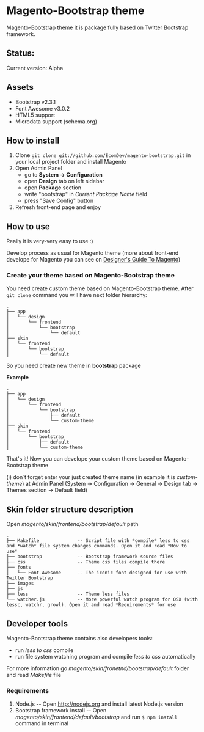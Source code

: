 # Magento-Bootstrap theme

Magento-Bootstrap theme it is package fully based on Twitter Bootstrap framework.

## Status:

Current version: Alpha

## Assets

* Bootstrap v2.3.1
* Font Awesome v3.0.2
* HTML5 support
* Microdata support (schema.org)

## How to install

1. Clone `git clone git://github.com/EcomDev/magento-bootstrap.git` in your local project folder and install Magento
2. Open Admin Panel
    * go to **System -> Configuration**
    * open **Design** tab on left sidebar
    * open **Package** section
    * write "bootstrap" in *Current Package Name* field
    * press "Save Config" button
3. Refresh front-end page and enjoy

## How to use

Really it is very-very easy to use :)

Develop process as usual for Magento theme (more about front-end develope for Magento you can see on [Designer's Guide To Magento](http://www.magentocommerce.com/design_guide/articles/working-with-magento-themes))

### Create your theme based on Magento-Bootstrap theme

You need create custom theme based on Magento-Bootstrap theme. 
After `git clone` command you will have next folder hierarchy:

```
.
├── app
│   └── design
│       └── frontend
│           └── bootstrap
│               └── default
├── skin
│   └── frontend
│       └── bootstrap
│           └── default
```

So you need create new theme in **bootstrap** package

**Example**
```
.
├── app
│   └── design
│       └── frontend
│           └── bootstrap
│               ├── default
│               └── custom-theme
├── skin
│   └── frontend
│       └── bootstrap
│           ├── default
│           └── custom-theme
```

That's it!
Now you can develope your custom theme based on Magento-Bootstrap theme

(i) don`t forget enter your just created theme name (in example it is *custom-theme*) 
at Admin Panel (System -> Configuration -> General -> Design tab -> Themes section -> Default field)

## Skin folder structure description

Open *magento/skin/frontend/bootstrap/default* path

```
.
├── Makefile              -- Script file with *compile* less to css and *watch* file system changes commands. Open it and read *How to use*
├── bootstrap             -- Bootstrap framework source files
├── css                   -- Theme css files compile there
├── fonts
│   └── Font-Awesome      -- The iconic font designed for use with Twitter Bootstrap
├── images
├── js
├── less                  -- Theme less files
└── watcher.js            -- More powerful watch program for OSX (with lessc, watchr, growl). Open it and read *Requirements* for use

```

## Developer tools

Magento-Bootstrap theme contains also developers tools:
* run *less to css* compile
* run file system watching program and compile *less to css* automatically

For more information go *magento/skin/fronetnd/bootstrap/default* folder and read *Makefile* file

### Requirements

1. Node.js                              -- Open http://nodejs.org and install latest Node.js version
2. Bootstrap framework install          -- Open *magento/skin/frontend/default/bootstrap* and run `$ npm install` command in terminal


